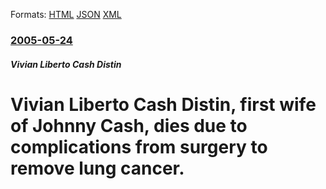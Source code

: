
Formats: [HTML](/news/2005/05/24/vivian-liberto-cash-distin-first-wife-of-johnny-cash-dies-due-to-complications-from-surgery-to-remove-lung-cancer.html)  [JSON](/news/2005/05/24/vivian-liberto-cash-distin-first-wife-of-johnny-cash-dies-due-to-complications-from-surgery-to-remove-lung-cancer.json)  [XML](/news/2005/05/24/vivian-liberto-cash-distin-first-wife-of-johnny-cash-dies-due-to-complications-from-surgery-to-remove-lung-cancer.xml)  

### [2005-05-24](/news/2005/05/24/index.md)

##### Vivian Liberto Cash Distin
#  Vivian Liberto Cash Distin, first wife of Johnny Cash, dies due to complications from surgery to remove lung cancer.



